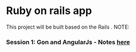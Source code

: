 Ruby on rails app
============================

This project will be built based on the Rails . 
NOTE:<br>
### Session 1: Gon and AngularJs - Notes [here](session_notes/gon_and_angularjs.md)
